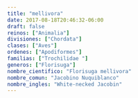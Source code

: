 ```yaml
---
title: "mellivora"
date: 2017-08-18T20:46:32-06:00
draft: false
reinos: ["Animalia"]
divisiones: ["Chordata"]
clases: ["Aves"]
ordenes: ["Apodiformes"]
familias: ["Trochilidae "]
generos: ["Florisuga"]
nombre_cientifico: "Florisuga mellivora"
nombre_comun: "Jacobino Nuquiblanco"
nombre_ingles: "White-necked Jacobin"
---
```

